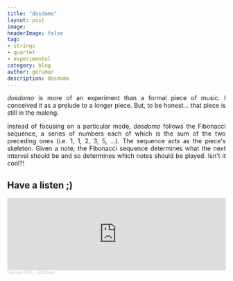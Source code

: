 ```yaml
---
title: "dosdomo"
layout: post
image:  
headerImage: false
tag:
- strings
- quartet
- experimental
category: blog
author: gerumar
description: dosdomo
---
```


<p style='text-align: justify;'><em>dosdomo</em> is more of an experiment than a formal piece of music. I conceived it as a prelude to a longer piece. But, to be honest... that piece is still in the making.</p>

<p style='text-align: justify;'> Instead of focusing on a particular mode, <em>dosdomo</em> follows the Fibonacci sequence, a series of numbers each of which is the sum of the two preceding ones (i.e. 1, 1, 2, 3, 5, ...). The sequence acts as the piece's skeleton. Given a note, the Fibonacci sequence determines what the next interval should be and so determines which notes should be played. Isn't it cool?!</p>

## Have a listen ;)

<iframe width="100%" height="166" scrolling="no" frameborder="no" allow="autoplay" src="https://w.soundcloud.com/player/?url=https%3A//api.soundcloud.com/tracks/1137613162%3Fsecret_token%3Ds-OA9hXN6zvqm&color=%2318db37&auto_play=false&hide_related=false&show_comments=true&show_user=true&show_reposts=false&show_teaser=true"></iframe><div style="font-size: 10px; color: #cccccc;line-break: anywhere;word-break: normal;overflow: hidden;white-space: nowrap;text-overflow: ellipsis; font-family: Interstate,Lucida Grande,Lucida Sans Unicode,Lucida Sans,Garuda,Verdana,Tahoma,sans-serif;font-weight: 100;"><a href="https://soundcloud.com/german-ruiz-115551229" title="Germán Ruiz" target="_blank" style="color: #cccccc; text-decoration: none;">Germán Ruiz</a> · <a href="https://soundcloud.com/german-ruiz-115551229/dosdomo/s-OA9hXN6zvqm" title="dosdomo" target="_blank" style="color: #cccccc; text-decoration: none;">dosdomo</a></div>
